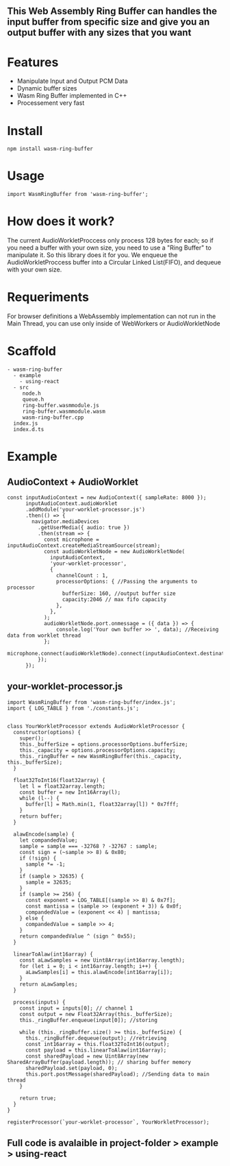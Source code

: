 ## This Web Assembly Ring Buffer can handles the input buffer from specific size and give you an output buffer with any sizes that you want

# Features

- Manipulate Input and Output PCM Data
- Dynamic buffer sizes
- Wasm Ring Buffer implemented in C++
- Processement very fast

# Install
```
npm install wasm-ring-buffer
```

# Usage
```
import WasmRingBuffer from 'wasm-ring-buffer';
```

# How does it work?

The current AudioWorkletProccess only process 128 bytes for each; so if you need a buffer with your own size, you need to use a "Ring Buffer" to manipulate it. So this library does it for you. We enqueue the AudioWorkletProccess buffer into a Circular Linked List(FIFO), and dequeue with your own size.

# Requeriments
For browser definitions a WebAssembly implementation can not run in the Main Thread, you can use only inside of WebWorkers or AudioWorkletNode

# Scaffold
```
- wasm-ring-buffer
  - example
    - using-react
  - src
     node.h
     queue.h
     ring-buffer.wasmmodule.js
     ring-buffer.wasmmodule.wasm
     wasm-ring-buffer.cpp
  index.js
  index.d.ts
```

# Example

## AudioContext + AudioWorklet
```
const inputAudioContext = new AudioContext({ sampleRate: 8000 });
      inputAudioContext.audioWorklet
      .addModule('your-worklet-processor.js')
      .then(() => {
        navigator.mediaDevices
          .getUserMedia({ audio: true })
          .then(stream => {
            const microphone = inputAudioContext.createMediaStreamSource(stream);
            const audioWorkletNode = new AudioWorkletNode(
              inputAudioContext,
              'your-worklet-processor',
              {
                channelCount : 1,
                processorOptions: { //Passing the arguments to processor
                  bufferSize: 160, //output buffer size
                  capacity:2046 // max fifo capacity
                },
              },
            );
            audioWorkletNode.port.onmessage = ({ data }) => {
                console.log('Your own buffer >> ', data); //Receiving data from worklet thread
            };
            microphone.connect(audioWorkletNode).connect(inputAudioContext.destination);
          });
      });
```

## your-worklet-processor.js

```
import WasmRingBuffer from 'wasm-ring-buffer/index.js';
import { LOG_TABLE } from './constants.js';


class YourWorkletProcessor extends AudioWorkletProcessor {
  constructor(options) {
    super();
    this._bufferSize = options.processorOptions.bufferSize;
    this._capacity = options.processorOptions.capacity;
    this._ringBuffer = new WasmRingBuffer(this._capacity, this._bufferSize);
  }

  float32ToInt16(float32array) {
    let l = float32array.length;
    const buffer = new Int16Array(l);
    while (l--) {
      buffer[l] = Math.min(1, float32array[l]) * 0x7fff;
    }
    return buffer;
  }

  alawEncode(sample) {
    let compandedValue;
    sample = sample === -32768 ? -32767 : sample;
    const sign = (~sample >> 8) & 0x80;
    if (!sign) {
      sample *= -1;
    }
    if (sample > 32635) {
      sample = 32635;
    }
    if (sample >= 256) {
      const exponent = LOG_TABLE[(sample >> 8) & 0x7f];
      const mantissa = (sample >> (exponent + 3)) & 0x0f;
      compandedValue = (exponent << 4) | mantissa;
    } else {
      compandedValue = sample >> 4;
    }
    return compandedValue ^ (sign ^ 0x55);
  }

  linearToAlaw(int16array) {
    const aLawSamples = new Uint8Array(int16array.length);
    for (let i = 0; i < int16array.length; i++) {
      aLawSamples[i] = this.alawEncode(int16array[i]);
    }
    return aLawSamples;
  }

  process(inputs) {
    const input = inputs[0]; // channel 1
    const output = new Float32Array(this._bufferSize);
    this._ringBuffer.enqueue(input[0]); //storing

    while (this._ringBuffer.size() >= this._bufferSize) {
      this._ringBuffer.dequeue(output); //retrieving 
      const int16array = this.float32ToInt16(output); 
      const payload = this.linearToAlaw(int16array); 
      const sharedPayload = new Uint8Array(new SharedArrayBuffer(payload.length)); // sharing buffer memory
      sharedPayload.set(payload, 0);
      this.port.postMessage(sharedPayload); //Sending data to main thread
    }

    return true;
  }
}

registerProcessor(`your-worklet-processor`, YourWorkletProcessor);

```

## Full code is avalaible in project-folder > example > using-react

